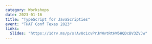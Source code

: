 ```yaml
---
category: Workshops
date: 2023-01-16
title: "TypeScript for JavaScripties"
event: "THAT Conf Texas 2023"
links:
  Slides: "https://1drv.ms/p/s!AvUc1cvPrJnWvtRtHW5HQDcBV3ZVJw"
---
```

